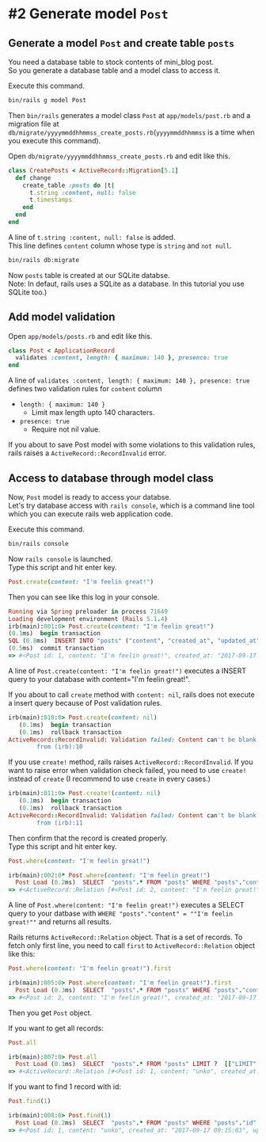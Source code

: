 # #2 Generate model `Post`

## Generate a model `Post` and create table `posts`

You need a database table to stock contents of mini_blog post.  
So you generate a database table and a model class to access it.

Execute this command.
```sh
bin/rails g model Post
```
Then `bin/rails` generates a model class `Post` at `app/models/post.rb` and a migration file at `db/migrate/yyyymmddhhmmss_create_posts.rb`(`yyyymmddhhmmss` is a time when you execute this command).

Open `db/migrate/yyyymmddhhmmss_create_posts.rb` and edit like this.

```ruby
class CreatePosts < ActiveRecord::Migration[5.1]
  def change
    create_table :posts do |t|
      t.string :content, null: false
      t.timestamps
    end
  end
end
```

A line of `t.string :content, null: false` is added.  
This line defines `content` column whose type is `string` and `not null`.

```sh
bin/rails db:migrate
```

Now `posts` table is created at our SQLite databse.  
Note: In defaut, rails uses a SQLite as a database. In this tutorial you use SQLite too.)

## Add model validation

Open `app/models/posts.rb` and edit like this.

```ruby
class Post < ApplicationRecord
  validates :content, length: { maximum: 140 }, presence: true
end
```

A line of `validates :content, length: { maximum: 140 }, presence: true` defines two validation rules for `content` column

- `length: { maximum: 140 }`
  - Limit max length upto 140 characters.
- `presence: true`
  - Require not nil value.

If you about to save Post model with some violations to this validation rules, rails raises a `ActiveRecord::RecordInvalid` error.

## Access to database through model class

Now, `Post` model is ready to access your databse.   
Let's try database access with `rails console`, which is a command line tool which you can execute rails web application code.

Execute this command.

```sh
bin/rails console
```

Now `rails console` is launched.   
Type this script and hit enter key.

```ruby
Post.create(content: "I'm feelin great!")
```

Then you can see like this log in your console.

```ruby
Running via Spring preloader in process 71649
Loading development environment (Rails 5.1.4)
irb(main):001:0> Post.create(content: "I'm feelin great!")
(0.1ms)  begin transaction
SQL (0.8ms)  INSERT INTO "posts" ("content", "created_at", "updated_at") VALUES (?, ?, ?)  [["content", "I'm feelin great!"], ["created_at", "2017-09-17 22:38:54.763812"], ["updated_at", "2017-09-17 22:38:54.763812"]]
(0.5ms)  commit transaction
=> #<Post id: 1, content: "I'm feelin great!", created_at: "2017-09-17 22:38:54", updated_at: "2017-09-17 22:38:54">
```

A line of `Post.create(content: "I'm feelin great!")` executes a INSERT query to your database with content="I'm feelin great!".

If you about to call `create` method with `content: nil`, rails does not execute a insert query because of Post validation rules.

```ruby
irb(main):010:0> Post.create(content: nil)
   (0.1ms)  begin transaction
   (0.1ms)  rollback transaction
ActiveRecord::RecordInvalid: Validation failed: Content can't be blank
        from (irb):10
```

If you use `create!` method, rails raises `ActiveRecord::RecordInvalid`. If you want to raise error when validation check failed, you need to use `create!` instead of `create` (I recommend to use `create` in every cases.)

```ruby
irb(main):011:0> Post.create!(content: nil)
   (0.1ms)  begin transaction
   (0.1ms)  rollback transaction
ActiveRecord::RecordInvalid: Validation failed: Content can't be blank
        from (irb):11
```

Then confirm that the record is created properly.  
Type this script and hit enter key.

```ruby
Post.where(content: "I'm feelin great!")
```

```ruby
irb(main):002:0* Post.where(content: "I'm feelin great!")
  Post Load (0.2ms)  SELECT  "posts".* FROM "posts" WHERE "posts"."content" = ? LIMIT ?  [["content", "I'm feelin great!"], ["LIMIT", 11]]
=> #<ActiveRecord::Relation [#<Post id: 2, content: "I'm feelin great!", created_at: "2017-09-17 22:38:54", updated_at: "2017-09-17 22:38:54">]>
```

A line of `Post.where(content: "I'm feelin great!")` executes a SELECT query to your datbase with `WHERE "posts"."content" = ""I'm feelin great!""` and returns all results.

Rails returns `ActiveRecord::Relation` object. That is a set of records. To fetch only first line, you need to call `first` to `ActiveRecord::Relation` object like this:

```ruby
Post.where(content: "I'm feelin great!").first
```

```ruby
irb(main):005:0> Post.where(content: "I'm feelin great!").first
  Post Load (0.3ms)  SELECT  "posts".* FROM "posts" WHERE "posts"."content" = ? ORDER BY "posts"."id" ASC LIMIT ?  [["content", "I'm feelin great!"], ["LIMIT", 1]]
=> #<Post id: 2, content: "I'm feelin great!", created_at: "2017-09-17 22:38:54", updated_at: "2017-09-17 22:38:54">
```

Then you get `Post` object.

If you want to get all records:


```ruby
Post.all
```

```ruby
irb(main):007:0> Post.all
  Post Load (0.1ms)  SELECT  "posts".* FROM "posts" LIMIT ?  [["LIMIT", 11]]
=> #<ActiveRecord::Relation [#<Post id: 1, content: "unko", created_at: "2017-09-17 09:15:03", updated_at: "2017-09-17 09:15:03">, #<Post id: 2, content: "I'm feelin great!", created_at: "2017-09-17 22:38:54", updated_at: "2017-09-17 22:38:54">]>
```

If you want to find 1 record with id:


```ruby
Post.find(1)
```

```ruby
irb(main):008:0> Post.find(1)
  Post Load (0.2ms)  SELECT  "posts".* FROM "posts" WHERE "posts"."id" = ? LIMIT ?  [["id", 1], ["LIMIT", 1]]
=> #<Post id: 1, content: "unko", created_at: "2017-09-17 09:15:03", updated_at: "2017-09-17 09:15:03">
```
